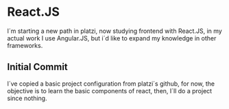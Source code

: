 # React.JS
I´m starting a new path in platzi, now studying frontend with React.JS, in my actual work I use Angular.JS, but i´d like to expand my knowledge in other frameworks.

## Initial Commit
I´ve copied a basic project configuration from platzi´s github, for now, the objective is to learn the basic components of react, then, I´ll do a project since nothing.